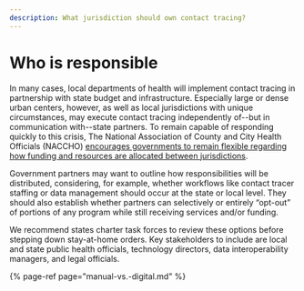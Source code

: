 ```yaml
---
description: What jurisdiction should own contact tracing?
---
```


# Who is responsible

In many cases, local departments of health will implement contact tracing in partnership with state budget and infrastructure. Especially large or dense urban centers, however, as well as local jurisdictions with unique circumstances, may execute contact tracing independently of--but in communication with--state partners. To remain capable of responding quickly to this crisis, The National Association of County and City Health Officials \(NACCHO\) [encourages governments to remain flexible regarding how funding and resources are allocated between jurisdictions](https://www.naccho.org/uploads/full-width-images/Contact-Tracing-Statement-4-16-2020.pdf).

Government partners may want to outline how responsibilities will be distributed, considering, for example, whether workflows like contact tracer staffing or data management should occur at the state or local level. They should also establish whether partners can selectively or entirely “opt-out” of portions of any program while still receiving services and/or funding.

We recommend states charter task forces to review these options before stepping down stay-at-home orders. Key stakeholders to include are local and state public health officials, technology directors, data interoperability managers, and legal officials.

{% page-ref page="manual-vs.-digital.md" %}

